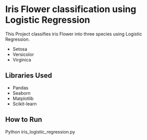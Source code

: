# Iris Flower classification using Logistic Regression

This Project classifies iris Flower into three species using Logistic Regression.

- Setosa
- Versicolor
- Virginica

## Libraries Used

- Pandas
- Seaborn
- Matplotlib
- Scikit-learn

## How to Run

Python iris_logistic_regression.py